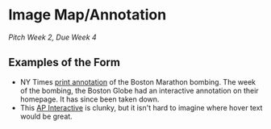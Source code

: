 # Image Map/Annotation
*Pitch Week 2, Due Week 4*

## Examples of the Form

+ NY Times [print annotation](http://www.nytimes.com/interactive/2013/04/15/us/site-of-the-boston-marathon-explosion.html) of the Boston Marathon bombing. The week of the bombing, the Boston Globe had an interactive annotation on their homepage. It has since been taken down. 
+ This [AP Interactive](http://www.boston.com/news/local/massachusetts/2014/04/14/interactive-the-boston-marathon-bombing/7zaZKLuEh5ooMe9KHoGkyO/story.html) is clunky, but it isn't hard to imagine where hover text would be great. 

